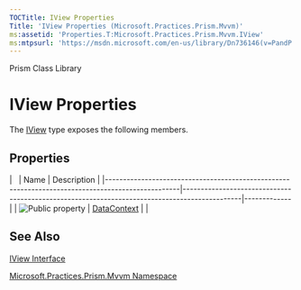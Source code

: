 ```yaml
---
TOCTitle: IView Properties
Title: 'IView Properties (Microsoft.Practices.Prism.Mvvm)'
ms:assetid: 'Properties.T:Microsoft.Practices.Prism.Mvvm.IView'
ms:mtpsurl: 'https://msdn.microsoft.com/en-us/library/Dn736146(v=PandP.50)'
---
```


Prism Class Library

IView Properties
================


The [IView](https://msdn.microsoft.com/t:microsoft.practices.prism.mvvm.iview) type exposes the following members.

Properties
----------

<span id="propertyTableToggle"></span>
|                                                                                                  | Name                                                                                         | Description |
|--------------------------------------------------------------------------------------------------|----------------------------------------------------------------------------------------------|-------------|
| ![](https://msdn.microsoft.com/en-us/Dn736146.pubproperty(en-us,PandP.50).gif "Public property") | [DataContext](https://msdn.microsoft.com/p:microsoft.practices.prism.mvvm.iview.datacontext) |             |

See Also
--------

<span id="seeAlsoToggle"></span>
[IView Interface](https://msdn.microsoft.com/t:microsoft.practices.prism.mvvm.iview)

[Microsoft.Practices.Prism.Mvvm Namespace](https://msdn.microsoft.com/n:microsoft.practices.prism.mvvm)
